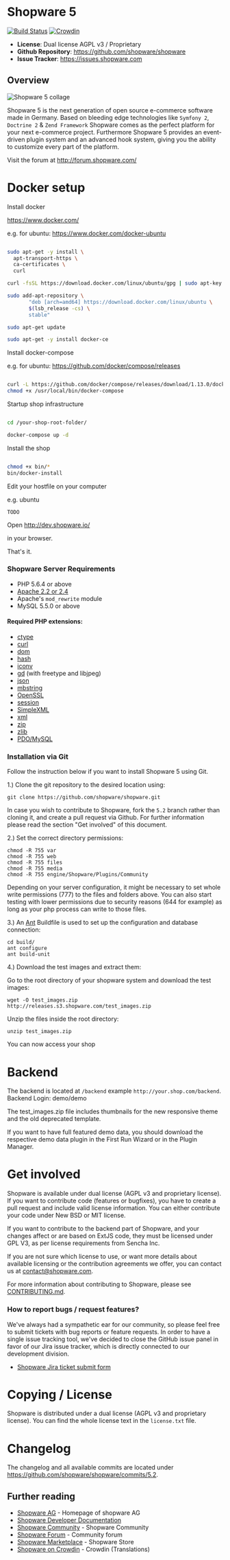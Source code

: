 # Shopware 5

[![Build Status](https://travis-ci.org/shopware/shopware.svg?branch=5.2)](https://travis-ci.org/shopware/shopware)
[![Crowdin](https://d322cqt584bo4o.cloudfront.net/shopware/localized.svg)](https://crowdin.com/project/shopware)

- **License**: Dual license AGPL v3 / Proprietary
- **Github Repository**: <https://github.com/shopware/shopware>
- **Issue Tracker**: <https://issues.shopware.com>

## Overview

![Shopware 5 collage](http://cdn.shopware.de/github/readme_screenshot.png)

Shopware 5 is the next generation of open source e-commerce software made in Germany. Based on bleeding edge technologies like `Symfony 2`, `Doctrine 2` & `Zend Framework` Shopware comes as the perfect platform for your next e-commerce project.
Furthermore Shopware 5 provides an event-driven plugin system and an advanced hook system, giving you the ability to customize every part of the platform.

Visit the forum at <http://forum.shopware.com/>

# Docker setup

Install docker

https://www.docker.com/

e.g. for ubuntu: https://www.docker.com/docker-ubuntu


```bash

sudo apt-get -y install \
  apt-transport-https \
  ca-certificates \
  curl

curl -fsSL https://download.docker.com/linux/ubuntu/gpg | sudo apt-key add -

sudo add-apt-repository \
       "deb [arch=amd64] https://download.docker.com/linux/ubuntu \
       $(lsb_release -cs) \
       stable"

sudo apt-get update

sudo apt-get -y install docker-ce

```

Install docker-compose

e.g. for ubuntu: https://github.com/docker/compose/releases

```bash

curl -L https://github.com/docker/compose/releases/download/1.13.0/docker-compose-`uname -s`-`uname -m` > /usr/local/bin/docker-compose
chmod +x /usr/local/bin/docker-compose

```

Startup shop infrastructure

```bash

cd /your-shop-root-folder/

docker-compose up -d

```

Install the shop

```bash

chmod +x bin/*
bin/docker-install


```

Edit your hostfile on your computer

e.g. ubuntu

```
TODO

```

Open http://dev.shopware.io/

in your browser.

That's it.



### Shopware Server Requirements

- PHP 5.6.4 or above
- [Apache 2.2 or 2.4](https://httpd.apache.org/)
- Apache's `mod_rewrite` module
- MySQL 5.5.0 or above

#### Required PHP extensions:

-   <a href="http://php.net/manual/en/book.ctype.php" target="_blank">ctype</a>
-   <a href="http://php.net/manual/en/book.curl.php" target="_blank">curl</a>
-   <a href="http://php.net/manual/en/book.dom.php" target="_blank">dom</a>
-   <a href="http://php.net/manual/en/book.hash.php" target="_blank">hash</a>
-   <a href="http://php.net/manual/en/book.iconv.php" target="_blank">iconv</a>
-   <a href="http://php.net/manual/en/book.image.php" target="_blank">gd</a> (with freetype and libjpeg)
-   <a href="http://php.net/manual/en/book.json.php" target="_blank">json</a>
-   <a href="http://php.net/manual/en/book.mbstring.php" target="_blank">mbstring</a>
-   <a href="http://php.net/manual/en/book.openssl.php" target="_blank">OpenSSL</a>
-   <a href="http://php.net/manual/en/book.session.php" target="_blank">session</a>
-   <a href="http://php.net/manual/en/book.simplexml.php" target="_blank">SimpleXML</a>
-   <a href="http://php.net/manual/en/book.xml.php" target="_blank">xml</a>
-   <a href="http://php.net/manual/en/book.zip.php" target="_blank">zip</a>
-   <a href="http://php.net/manual/en/book.zlib.php" target="_blank">zlib</a>
-   <a href="http://php.net/manual/en/ref.pdo-mysql.php" target="_blank">PDO/MySQL</a>

### Installation via Git

Follow the instruction below if you want to install Shopware 5 using Git.

1.) Clone the git repository to the desired location using:

    git clone https://github.com/shopware/shopware.git

In case you wish to contribute to Shopware, fork the `5.2` branch rather than cloning it, and create a pull request via Github. For further information please read the section "Get involved" of this document.

2.) Set the correct directory permissions:

    chmod -R 755 var
    chmod -R 755 web
    chmod -R 755 files
    chmod -R 755 media
    chmod -R 755 engine/Shopware/Plugins/Community

Depending on your server configuration, it might be necessary to set whole write permissions (777) to the files and folders above.
You can also start testing with lower permissions due to security reasons (644 for example) as long as your php process can write to those files.

3.) An [Ant](http://ant.apache.org/) Buildfile is used to set up the configuration and database connection:

    cd build/
    ant configure
    ant build-unit

4.) Download the test images and extract them:

Go to the root directory of your shopware system and download the test images:

	wget -O test_images.zip http://releases.s3.shopware.com/test_images.zip

Unzip the files inside the root directory:

	unzip test_images.zip

You can now access your shop

# Backend

The backend is located at `/backend` example `http://your.shop.com/backend`.
Backend Login: demo/demo

The test_images.zip file includes thumbnails for the new responsive theme and the old deprecated template.

If you want to have full featured demo data, you should download the respective demo data plugin in the First Run Wizard or in the Plugin Manager.

# Get involved

Shopware is available under dual license (AGPL v3 and proprietary license). If you want to contribute code (features or bugfixes), you have to create a pull request and include valid license information. You can either contribute your code under New BSD or MIT license.

If you want to contribute to the backend part of Shopware, and your changes affect or are based on ExtJS code, they must be licensed under GPL V3, as per license requirements from Sencha Inc.

If you are not sure which license to use, or want more details about available licensing or the contribution agreements we offer, you can contact us at <contact@shopware.com>.

For more information about contributing to Shopware, please see [CONTRIBUTING.md](CONTRIBUTING.md).


### How to report bugs / request features?

We've always had a sympathetic ear for our community, so please feel free to submit tickets with bug reports or feature requests. In order to have a single issue tracking tool, we've decided to close the GitHub issue panel in favor of our Jira issue tracker, which is directly connected to our development division.

* [Shopware Jira ticket submit form](https://issues.shopware.com)

# Copying / License

Shopware is distributed under a dual license (AGPL v3 and proprietary license). You can find the whole license text in the `license.txt` file.

# Changelog

The changelog and all available commits are located under <https://github.com/shopware/shopware/commits/5.2>.

## Further reading

* [Shopware AG](http://www.shopware.com) - Homepage of shopware AG
* [Shopware Developer Documentation](https://devdocs.shopware.com/)
* [Shopware Community](http://community.shopware.com/) - Shopware Community
* [Shopware Forum](http://forum.shopware.com) - Community forum
* [Shopware Marketplace](http://store.shopware.com) - Shopware Store
* [Shopware on Crowdin](https://crowdin.com/project/shopware) - Crowdin (Translations)
